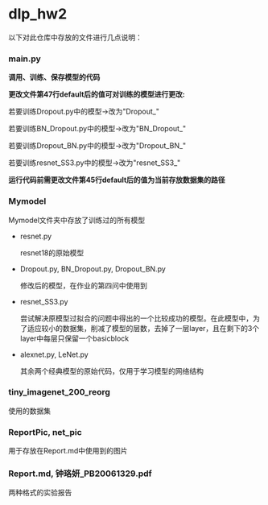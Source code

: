 # dlp_hw2
以下对此仓库中存放的文件进行几点说明：

### main.py

  **调用、训练、保存模型的代码**
  
  **更改文件第47行default后的值可对训练的模型进行更改:**
  
  若要训练Dropout.py中的模型->改为"Dropout_"
  
  若要训练BN_Dropout.py中的模型->改为"BN_Dropout_"
  
  若要训练Dropout_BN.py中的模型->改为"Dropout_BN_"
  
  若要训练resnet_SS3.py中的模型->改为"resnet_SS3_"
  
  **运行代码前需更改文件第45行default后的值为当前存放数据集的路径**

### Mymodel

  Mymodel文件夹中存放了训练过的所有模型
  
  * resnet.py
  
    resnet18的原始模型
  
  * Dropout.py, BN_Dropout.py, Dropout_BN.py
  
    修改后的模型，在作业的第四问中使用到
  
  * resnet_SS3.py
  
    尝试解决原模型过拟合的问题中得出的一个比较成功的模型。在此模型中，为了适应较小的数据集，削减了模型的层数，去掉了一层layer，且在剩下的3个layer中每层只保留一个basicblock
   
  * alexnet.py, LeNet.py
   
    其余两个经典模型的原始代码，仅用于学习模型的网络结构

### tiny_imagenet_200_reorg

  使用的数据集
  
### ReportPic, net_pic

  用于存放在Report.md中使用到的图片
  
### Report.md, 钟珞妍_PB20061329.pdf

  两种格式的实验报告
